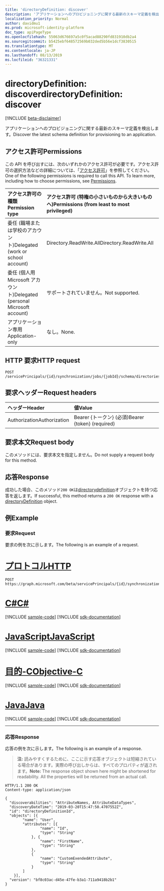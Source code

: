 ```yaml
---
title: 'directoryDefinition: discover'
description: 'アプリケーションへのプロビジョニングに関する最新のスキーマ定義を検出します。 '
localization_priority: Normal
author: davidmu1
ms.prod: microsoft-identity-platform
doc_type: apiPageType
ms.openlocfilehash: 55063d676697a5c0f5acad88290fd831910db2a4
ms.sourcegitcommit: b5425ebf648572569b032ded5b56e1dcf3830515
ms.translationtype: MT
ms.contentlocale: ja-JP
ms.lasthandoff: 08/13/2019
ms.locfileid: "36321331"
---
```

# <a name="directorydefinition-discover"></a><span data-ttu-id="55f12-103">directoryDefinition: discover</span><span class="sxs-lookup"><span data-stu-id="55f12-103">directoryDefinition: discover</span></span>

[!INCLUDE [beta-disclaimer](../../includes/beta-disclaimer.md)]

<span data-ttu-id="55f12-104">アプリケーションへのプロビジョニングに関する最新のスキーマ定義を検出します。</span><span class="sxs-lookup"><span data-stu-id="55f12-104">Discover the latest schema definition for provisioning to an application.</span></span> 

## <a name="permissions"></a><span data-ttu-id="55f12-105">アクセス許可</span><span class="sxs-lookup"><span data-stu-id="55f12-105">Permissions</span></span>

<span data-ttu-id="55f12-p101">この API を呼び出すには、次のいずれかのアクセス許可が必要です。アクセス許可の選択方法などの詳細については、「[アクセス許可](/graph/permissions-reference)」を参照してください。</span><span class="sxs-lookup"><span data-stu-id="55f12-p101">One of the following permissions is required to call this API. To learn more, including how to choose permissions, see [Permissions](/graph/permissions-reference).</span></span>

| <span data-ttu-id="55f12-108">アクセス許可の種類</span><span class="sxs-lookup"><span data-stu-id="55f12-108">Permission type</span></span>                        | <span data-ttu-id="55f12-109">アクセス許可 (特権の小さいものから大きいものへ)</span><span class="sxs-lookup"><span data-stu-id="55f12-109">Permissions (from least to most privileged)</span></span> |
|:---------------------------------------|:--------------------------------------------|
| <span data-ttu-id="55f12-110">委任 (職場または学校のアカウント)</span><span class="sxs-lookup"><span data-stu-id="55f12-110">Delegated (work or school account)</span></span>     | <span data-ttu-id="55f12-111">Directory.ReadWrite.All</span><span class="sxs-lookup"><span data-stu-id="55f12-111">Directory.ReadWrite.All</span></span> |
| <span data-ttu-id="55f12-112">委任 (個人用 Microsoft アカウント)</span><span class="sxs-lookup"><span data-stu-id="55f12-112">Delegated (personal Microsoft account)</span></span> | <span data-ttu-id="55f12-113">サポートされていません。</span><span class="sxs-lookup"><span data-stu-id="55f12-113">Not supported.</span></span> |
| <span data-ttu-id="55f12-114">アプリケーション専用</span><span class="sxs-lookup"><span data-stu-id="55f12-114">Application-only</span></span>                            | <span data-ttu-id="55f12-115">なし。</span><span class="sxs-lookup"><span data-stu-id="55f12-115">None.</span></span> |

## <a name="http-request"></a><span data-ttu-id="55f12-116">HTTP 要求</span><span class="sxs-lookup"><span data-stu-id="55f12-116">HTTP request</span></span>

<!-- { "blockType": "ignored" } -->

```http
POST /servicePrincipals/{id}/synchronization/jobs/{jobId}/schema/directories/{directoryId}/discover
```

## <a name="request-headers"></a><span data-ttu-id="55f12-117">要求ヘッダー</span><span class="sxs-lookup"><span data-stu-id="55f12-117">Request headers</span></span>

| <span data-ttu-id="55f12-118">ヘッダー</span><span class="sxs-lookup"><span data-stu-id="55f12-118">Header</span></span>        | <span data-ttu-id="55f12-119">値</span><span class="sxs-lookup"><span data-stu-id="55f12-119">Value</span></span>                      |
|:--------------|:---------------------------|
| <span data-ttu-id="55f12-120">Authorization</span><span class="sxs-lookup"><span data-stu-id="55f12-120">Authorization</span></span> | <span data-ttu-id="55f12-121">Bearer {トークン} (必須)</span><span class="sxs-lookup"><span data-stu-id="55f12-121">Bearer {token} (required)</span></span>  |

## <a name="request-body"></a><span data-ttu-id="55f12-122">要求本文</span><span class="sxs-lookup"><span data-stu-id="55f12-122">Request body</span></span>

<span data-ttu-id="55f12-123">このメソッドには、要求本文を指定しません。</span><span class="sxs-lookup"><span data-stu-id="55f12-123">Do not supply a request body for this method.</span></span> 

## <a name="response"></a><span data-ttu-id="55f12-124">応答</span><span class="sxs-lookup"><span data-stu-id="55f12-124">Response</span></span>

<span data-ttu-id="55f12-125">成功した場合、このメソッド`200 OK`は[directorydefinition](../resources/synchronization-directorydefinition.md)オブジェクトを持つ応答を返します。</span><span class="sxs-lookup"><span data-stu-id="55f12-125">If successful, this method returns a `200 OK` response with a [directoryDefinition](../resources/synchronization-directorydefinition.md) object.</span></span>

## <a name="example"></a><span data-ttu-id="55f12-126">例</span><span class="sxs-lookup"><span data-stu-id="55f12-126">Example</span></span>

### <a name="request"></a><span data-ttu-id="55f12-127">要求</span><span class="sxs-lookup"><span data-stu-id="55f12-127">Request</span></span>
<span data-ttu-id="55f12-128">要求の例を次に示します。</span><span class="sxs-lookup"><span data-stu-id="55f12-128">The following is an example of a request.</span></span>

# <a name="httptabhttp"></a>[<span data-ttu-id="55f12-129">プロトコル</span><span class="sxs-lookup"><span data-stu-id="55f12-129">HTTP</span></span>](#tab/http)
<!-- {
  "blockType": "request",
  "name": "discover_directorydefinition"
}-->
```http
POST https://graph.microsoft.com/beta/servicePrincipals/{id}/synchronization/jobs/{jobId}/schema/directories/{directoryId}/discover
```
# <a name="ctabcsharp"></a>[<span data-ttu-id="55f12-130">C#</span><span class="sxs-lookup"><span data-stu-id="55f12-130">C#</span></span>](#tab/csharp)
[!INCLUDE [sample-code](../includes/snippets/csharp/discover-directorydefinition-csharp-snippets.md)]
[!INCLUDE [sdk-documentation](../includes/snippets/snippets-sdk-documentation-link.md)]

# <a name="javascripttabjavascript"></a>[<span data-ttu-id="55f12-131">JavaScript</span><span class="sxs-lookup"><span data-stu-id="55f12-131">JavaScript</span></span>](#tab/javascript)
[!INCLUDE [sample-code](../includes/snippets/javascript/discover-directorydefinition-javascript-snippets.md)]
[!INCLUDE [sdk-documentation](../includes/snippets/snippets-sdk-documentation-link.md)]

# <a name="objective-ctabobjc"></a>[<span data-ttu-id="55f12-132">目的-C</span><span class="sxs-lookup"><span data-stu-id="55f12-132">Objective-C</span></span>](#tab/objc)
[!INCLUDE [sample-code](../includes/snippets/objc/discover-directorydefinition-objc-snippets.md)]
[!INCLUDE [sdk-documentation](../includes/snippets/snippets-sdk-documentation-link.md)]

# <a name="javatabjava"></a>[<span data-ttu-id="55f12-133">Java</span><span class="sxs-lookup"><span data-stu-id="55f12-133">Java</span></span>](#tab/java)
[!INCLUDE [sample-code](../includes/snippets/java/discover-directorydefinition-java-snippets.md)]
[!INCLUDE [sdk-documentation](../includes/snippets/snippets-sdk-documentation-link.md)]

---


### <a name="response"></a><span data-ttu-id="55f12-134">応答</span><span class="sxs-lookup"><span data-stu-id="55f12-134">Response</span></span>

<span data-ttu-id="55f12-135">応答の例を次に示します。</span><span class="sxs-lookup"><span data-stu-id="55f12-135">The following is an example of a response.</span></span>

><span data-ttu-id="55f12-p102">**注:** 読みやすくするために、ここに示す応答オブジェクトは短縮されている場合があります。実際の呼び出しからは、すべてのプロパティが返されます。</span><span class="sxs-lookup"><span data-stu-id="55f12-p102">**Note:** The response object shown here might be shortened for readability. All the properties will be returned from an actual call.</span></span>

<!-- {
  "blockType": "response",
  "truncated": true,
  "@odata.type": "microsoft.graph.directoryDefinition"
} -->

```http
HTTP/1.1 200 OK
Content-type: application/json

{
  "discoverabilities": "AttributeNames, AttributeDataTypes",
  "discoveryDateTime": "2019-03-20T15:47:50.4707552Z",
  "id": "directoryDefinitionId",
  "objects": [{
        "name": "User",
        "attributes": [{
                "name": "Id",
                "type": "String"
            }, {
                "name": "FirstName",
                "type": "String"
            },
            {
                "name": "CustomExendedAttribute",
                "type": "String"
            }  
        ]
    }],
  "version": "bf8c03ac-d45e-47fe-b3a1-711a9418b2b1"
}
 ```
